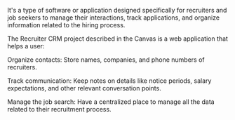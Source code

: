 It's a type of software or application designed specifically for recruiters and job seekers to manage their interactions, track applications, and organize information related to the hiring process.

The Recruiter CRM project described in the Canvas is a web application that helps a user:

Organize contacts: Store names, companies, and phone numbers of recruiters.

Track communication: Keep notes on details like notice periods, salary expectations, and other relevant conversation points.

Manage the job search: Have a centralized place to manage all the data related to their recruitment process.
